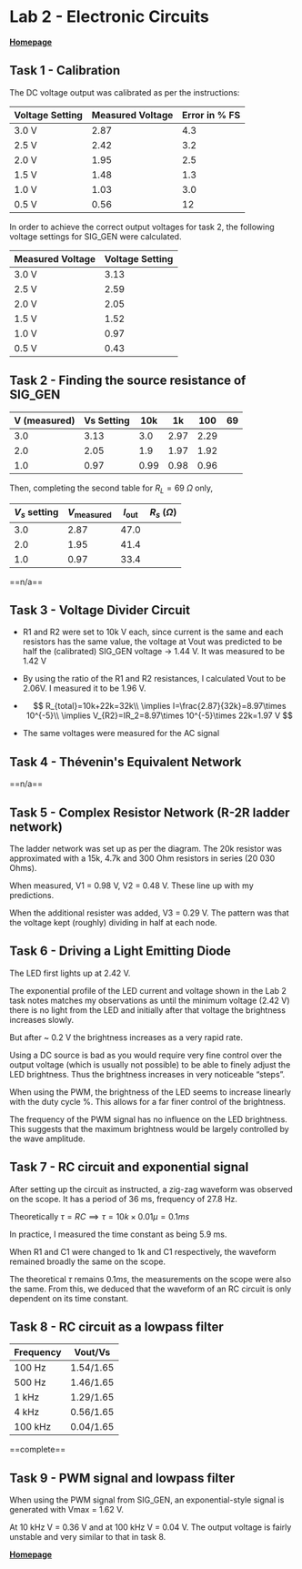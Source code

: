 # Lab 2 - Electronic Circuits

**[Homepage](./index.html)**

## Task 1 - Calibration

The DC voltage output was calibrated as per the instructions:

| Voltage Setting | Measured Voltage | Error in % FS |
| --------------- | ---------------- | ------------- |
| 3.0 V           | 2.87             | 4.3           |
| 2.5 V           | 2.42             | 3.2           |
| 2.0 V           | 1.95             | 2.5           |
| 1.5 V           | 1.48             | 1.3           |
| 1.0 V           | 1.03             | 3.0           |
| 0.5 V           | 0.56             | 12            |

In order to achieve the correct output voltages for task 2, the following voltage settings for SIG_GEN were calculated.

| Measured Voltage | Voltage Setting |
| ---------------- | --------------- |
| 3.0 V            | 3.13            |
| 2.5 V            | 2.59            |
| 2.0 V            | 2.05            |
| 1.5 V            | 1.52            |
| 1.0 V            | 0.97            |
| 0.5 V            | 0.43            |

## Task 2 - Finding the source resistance of SIG_GEN

| V (measured) | Vs Setting | 10k  | 1k   | 100  | 69   |
| ------------ | ---------- | ---- | ---- | ---- | ---- |
| 3.0          | 3.13       | 3.0  | 2.97 | 2.29 |      |
| 2.0          | 2.05       | 1.9  | 1.97 | 1.92 |      |
| 1.0          | 0.97       | 0.99 | 0.98 | 0.96 |      |

Then, completing the second table for $R_L=69\ \Omega$  only,

| $V_s$ setting | $V_{\text{measured}}$ | $I_{\text{out}}$ | $R_s\ (\Omega)$ |
| ------------- | --------------------- | ---------------- | --------------- |
| 3.0           | 2.87                  | 47.0             |                 |
| 2.0           | 1.95                  | 41.4             |                 |
| 1.0           | 0.97                  | 33.4             |                 |

==n/a==

## Task 3 - Voltage Divider Circuit

- R1 and R2 were set to 10k V each, since current is the same and each resistors has the same value, the voltage at Vout was predicted to be half the (calibrated) SIG_GEN voltage -> 1.44 V. It was measured to be 1.42 V

- By using the ratio of the R1 and R2 resistances, I calculated Vout to be 2.06V. I measured it to be 1.96 V.

- $$
  R_{total}=10k+22k=32k\\
  \implies I=\frac{2.87}{32k}=8.97\times 10^{-5}\\
  \implies V_{R2}=IR_2=8.97\times 10^{-5}\times 22k=1.97 V
  $$

- The same voltages were measured for the AC signal

## Task 4 - Thévenin's Equivalent Network

==n/a==

## Task 5 - Complex Resistor Network (R-2R ladder network)

The ladder network was set up as per the diagram. The 20k resistor was approximated with a 15k, 4.7k and 300 Ohm resistors in series (20 030 Ohms).

When measured, V1 = 0.98 V, V2 = 0.48 V. These line up with my predictions.

When the additional resister was added, V3 = 0.29 V. The pattern was that the voltage kept (roughly) dividing in half at each node.

## Task 6 - Driving a Light Emitting Diode

The LED first lights up at 2.42 V.

The exponential profile of the LED current and voltage shown in the Lab 2 task notes matches my observations as until the minimum voltage (2.42 V) there is no light from the LED and initially after that voltage the brightness increases slowly.

But after ~ 0.2 V the brightness increases as a very rapid rate.

Using a DC source is bad as you would require very fine control over the output voltage (which is usually not possible) to be able to finely adjust the LED brightness. Thus the brightness increases in very noticeable “steps”.

When using the PWM, the brightness of the LED seems to increase linearly with the duty cycle %. This allows for a far finer control of the brightness.

The frequency of the PWM signal has no influence on the LED brightness. This suggests that the maximum brightness would be largely controlled by the wave amplitude.

## Task 7 - RC circuit and exponential signal

After setting up the circuit as instructed, a zig-zag waveform was observed on the scope. It has a period of 36 ms, frequency of 27.8 Hz.

Theoretically $\tau=RC \implies \tau = 10k\times0.01\mu=0.1ms$ 

In practice,  I measured the time constant as being 5.9 ms.

When R1 and C1 were changed to 1k and C1 respectively, the waveform remained broadly the same on the scope.

The theoretical $\tau$ remains $0.1ms$, the measurements on the scope were also the same. From this, we deduced that the waveform of an RC circuit is only dependent on its time constant.

## Task 8 - RC circuit as a lowpass filter

| Frequency | Vout/Vs   |
| --------- | --------- |
| 100 Hz    | 1.54/1.65 |
| 500 Hz    | 1.46/1.65 |
| 1 kHz     | 1.29/1.65 |
| 4 kHz     | 0.56/1.65 |
| 100 kHz   | 0.04/1.65 |

==complete==

## Task 9 - PWM signal and lowpass filter

When using the PWM signal from SIG_GEN, an exponential-style signal is generated with Vmax = 1.62 V.

At 10 kHz V = 0.36 V and at 100 kHz V = 0.04 V. The output voltage is fairly unstable and very similar to that in task 8.

**[Homepage](./index.html)**
